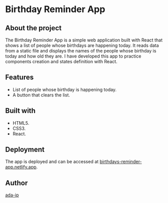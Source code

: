# Birthday Reminder App
## About the project
The Birthday Reminder App is a simple web application built with React that shows a list of people whose birthdays are happening today. It reads data from a static file and displays the names of the people whose birthday is today and how old they are.
I have developed this app to practice components creation and states definition with React.

## Features
* List of people whose birthday is happening today.
* A button that clears the list.

## Built with

* HTML5. 
* CSS3.
* React.

## Deployment
The app is deployed and can be accessed at [birthdays-reminder-app.netlify.app](https://birthdays-reminder-app.netlify.app/).

## Author
[ada-ip](https://github.com/ada-ip)
